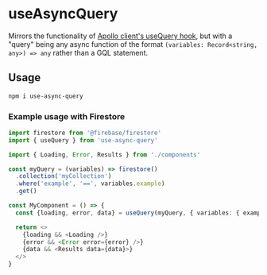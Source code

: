 # useAsyncQuery

Mirrors the functionality of
[Apollo client's useQuery hook](https://www.apollographql.com/docs/react/data/queries/#usequery-api),
but with a "query" being any async function of the format
`(variables: Record<string, any>) => any` rather than a GQL statement.

## Usage

```sh
npm i use-async-query
```

### Example usage with Firestore

```ts
import firestore from '@firebase/firestore'
import { useQuery } from 'use-async-query'

import { Loading, Error, Results } from './components'

const myQuery = (variables) => firestore()
  .collection('myCollection')
  .where('example', '==', variables.example)
  .get()

const MyComponent = () => {
  const {loading, error, data} = useQuery(myQuery, { variables: { example: 'test' }})

  return <>
    {loading && <Loading />}
    {error && <Error error={error} />}
    {data && <Results data={data}>}
  </>
}
```
